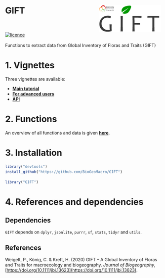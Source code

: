 # GIFT <img src="man/figures/GIFT_biodiv_gottingen_logo.png" align="right" alt="" width="200" />
<br><br>
[![licence](https://img.shields.io/badge/Licence-GPL--3-blue.svg)](https://www.r-project.org/Licenses/GPL-3)  
<br>
Functions to extract data from Global Inventory of Floras and Traits (GIFT)

# 1. Vignettes

Three vignettes are available: <br>
- **[Main tutorial](https://biogeomacro.github.io/GIFT/articles/GIFT.html)**  
- **[For advanced users](https://biogeomacro.github.io/GIFT/articles/GIFT_advanced_users.html)**  
- **[API](https://biogeomacro.github.io/GIFT/articles/GIFT_API.html)**  

# 2. Functions

An overview of all functions and data is given 
**[here](https://biogeomacro.github.io/GIFT/reference/index.html)**.  


# 3. Installation
``` r
library("devtools")
install_github("https://github.com/BioGeoMacro/GIFT")

library("GIFT")
```

# 4. References and dependencies  

## Dependencies
`GIFT` depends on `dplyr`, `jsonlite`, `purrr`, `sf`, `stats`, `tidyr` and
`utils`.
  
## References    

Weigelt, P., König, C. & Kreft, H. (2020) GIFT – A Global Inventory of Floras
and Traits for macroecology and biogeography. *Journal of Biogeography*, 
[https://doi.org/10.1111/jbi.13623](https://doi.org/10.1111/jbi.13623).
